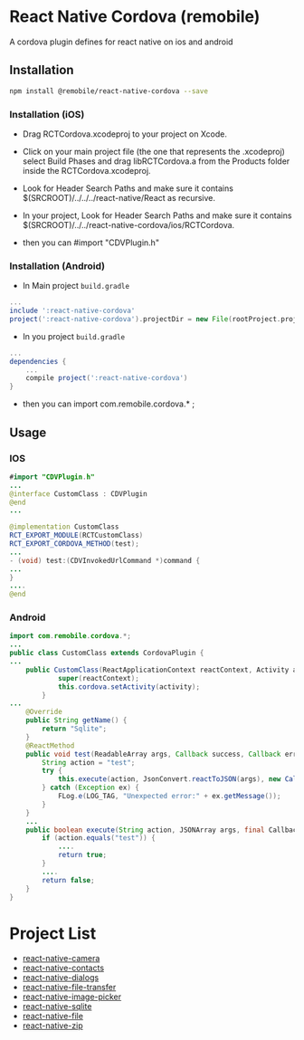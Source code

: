 # React Native Cordova (remobile)
A cordova plugin defines for react native on ios and android

## Installation
```sh
npm install @remobile/react-native-cordova --save
```
### Installation (iOS)
* Drag RCTCordova.xcodeproj to your project on Xcode.
* Click on your main project file (the one that represents the .xcodeproj) select Build Phases and drag libRCTCordova.a from the Products folder inside the RCTCordova.xcodeproj.
* Look for Header Search Paths and make sure it contains $(SRCROOT)/../../../react-native/React as recursive.

* In your project, Look for Header Search Paths and make sure it contains $(SRCROOT)/../../react-native-cordova/ios/RCTCordova.
* then you can #import "CDVPlugin.h"

### Installation (Android)
* In Main project `build.gradle`
```gradle
...
include ':react-native-cordova'
project(':react-native-cordova').projectDir = new File(rootProject.projectDir, '../node_modules/@remobile/react-native-cordova/android')
```

* In you project `build.gradle`

```gradle
...
dependencies {
    ...
    compile project(':react-native-cordova')
}
```

* then you can import com.remobile.cordova.* ;


## Usage
### IOS
```java
#import "CDVPlugin.h"
...
@interface CustomClass : CDVPlugin
@end
...

@implementation CustomClass
RCT_EXPORT_MODULE(RCTCustomClass)
RCT_EXPORT_CORDOVA_METHOD(test);
...
- (void) test:(CDVInvokedUrlCommand *)command {
...
}
....
@end
```
### Android
```java
import com.remobile.cordova.*;
...
public class CustomClass extends CordovaPlugin {
...
    public CustomClass(ReactApplicationContext reactContext, Activity activity) {
            super(reactContext);
            this.cordova.setActivity(activity);
        }
...
    @Override
    public String getName() {
        return "Sqlite";
    }
    @ReactMethod
    public void test(ReadableArray args, Callback success, Callback error) {
        String action = "test";
        try {
            this.execute(action, JsonConvert.reactToJSON(args), new CallbackContext(success, error));
        } catch (Exception ex) {
            FLog.e(LOG_TAG, "Unexpected error:" + ex.getMessage());
        }
    }
    ...
    public boolean execute(String action, JSONArray args, final CallbackContext callbackContext) throws JSONException {
        if (action.equals("test")) {
            ....
            return true;
        }
        ....
        return false;
    }
}
```


# Project List
* [react-native-camera](https://github.com/remobile/react-native-camera)
* [react-native-contacts](https://github.com/remobile/react-native-contacts)
* [react-native-dialogs](https://github.com/remobile/react-native-dialogs)
* [react-native-file-transfer](https://github.com/remobile/react-native-file-transfer)
* [react-native-image-picker](https://github.com/remobile/react-native-image-picker)
* [react-native-sqlite](https://github.com/remobile/react-native-sqlite)
* [react-native-file](https://github.com/remobile/react-native-file)
* [react-native-zip](https://github.com/remobile/react-native-zip)
